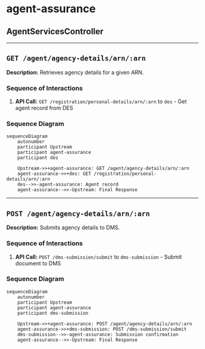 # agent-assurance

## AgentServicesController

---

## `GET /agent/agency-details/arn/:arn`

**Description:** Retrieves agency details for a given ARN.

### Sequence of Interactions

1. **API Call:** `GET /registration/personal-details/arn/:arn` to `des` - Get agent record from DES

### Sequence Diagram

```mermaid
sequenceDiagram
    autonumber
    participant Upstream
    participant agent-assurance
    participant des

    Upstream->>+agent-assurance: GET /agent/agency-details/arn/:arn
    agent-assurance->>+des: GET /registration/personal-details/arn/:arn
    des-->>-agent-assurance: Agent record
    agent-assurance-->>-Upstream: Final Response
```

---

## `POST /agent/agency-details/arn/:arn`

**Description:** Submits agency details to DMS.

### Sequence of Interactions

1. **API Call:** `POST /dms-submission/submit` to `dms-submission` - Submit document to DMS

### Sequence Diagram

```mermaid
sequenceDiagram
    autonumber
    participant Upstream
    participant agent-assurance
    participant dms-submission

    Upstream->>+agent-assurance: POST /agent/agency-details/arn/:arn
    agent-assurance->>+dms-submission: POST /dms-submission/submit
    dms-submission-->>-agent-assurance: Submission confirmation
    agent-assurance-->>-Upstream: Final Response
```
